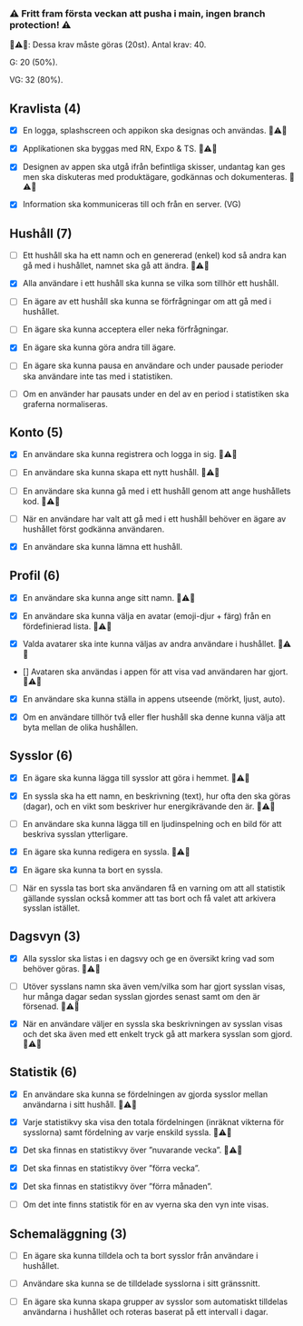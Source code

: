 ### ⚠ Fritt fram första veckan att pusha i main, ingen branch protection! ⚠

🚨⚠🚨: Dessa krav måste göras (20st).
Antal krav: 40.

G: 20 (50%).

VG: 32 (80%).


## Kravlista (4)

- [x] En logga, splashscreen och appikon ska designas och användas. 🚨⚠🚨

- [x] Applikationen ska byggas med RN, Expo & TS. 🚨⚠🚨

- [x] Designen av appen ska utgå ifrån befintliga skisser, undantag kan ges men ska diskuteras
med produktägare, godkännas och dokumenteras. 🚨⚠🚨

- [x] Information ska kommuniceras till och från en server. (VG)

## Hushåll (7)

- [ ] Ett hushåll ska ha ett namn och en genererad (enkel) kod så andra kan gå med i hushållet,
namnet ska gå att ändra. 🚨⚠🚨

- [x] Alla användare i ett hushåll ska kunna se vilka som tillhör ett hushåll.

- [ ] En ägare av ett hushåll ska kunna se förfrågningar om att gå med i hushållet.

- [ ] En ägare ska kunna acceptera eller neka förfrågningar.

- [X] En ägare ska kunna göra andra till ägare.

- [ ] En ägare ska kunna pausa en användare och under pausade perioder ska användare inte
tas med i statistiken.

- [ ] Om en använder har pausats under en del av en period i statistiken ska graferna
normaliseras.

## Konto (5)

- [x] En användare ska kunna registrera och logga in sig. 🚨⚠🚨

- [ ] En användare ska kunna skapa ett nytt hushåll. 🚨⚠🚨

- [ ] En användare ska kunna gå med i ett hushåll genom att ange hushållets kod. 🚨⚠🚨

- [ ] När en användare har valt att gå med i ett hushåll behöver en ägare av hushållet först
godkänna användaren.

- [X] En användare ska kunna lämna ett hushåll.

## Profil (6)

- [X] En användare ska kunna ange sitt namn. 🚨⚠🚨

- [X] En användare ska kunna välja en avatar (emoji-djur + färg) från en fördefinierad lista. 🚨⚠🚨

- [X] Valda avatarer ska inte kunna väljas av andra användare i hushållet. 🚨⚠🚨

- [] Avataren ska användas i appen för att visa vad användaren har gjort. 🚨⚠🚨

- [X] En användare ska kunna ställa in appens utseende (mörkt, ljust, auto).

- [X] Om en användare tillhör två eller fler hushåll ska denne kunna välja att byta mellan de
olika hushållen.

## Sysslor (6)

- [x] En ägare ska kunna lägga till sysslor att göra i hemmet. 🚨⚠🚨

- [x] En syssla ska ha ett namn, en beskrivning (text), hur ofta den ska göras (dagar), och en
vikt som beskriver hur energikrävande den är. 🚨⚠🚨

- [ ] En användare ska kunna lägga till en ljudinspelning och en bild för att beskriva sysslan
ytterligare.

- [X] En ägare ska kunna redigera en syssla. 🚨⚠🚨

- [X] En ägare ska kunna ta bort en syssla.

- [ ] När en syssla tas bort ska användaren få en varning om att all statistik gällande sysslan
också kommer att tas bort och få valet att arkivera sysslan istället.

## Dagsvyn (3)

- [X] Alla sysslor ska listas i en dagsvy och ge en översikt kring vad som behöver göras. 🚨⚠🚨

- [ ] Utöver sysslans namn ska även vem/vilka som har gjort sysslan visas, hur många dagar
sedan sysslan gjordes senast samt om den är försenad. 🚨⚠🚨

- [X] När en användare väljer en syssla ska beskrivningen av sysslan visas och det ska även
med ett enkelt tryck gå att markera sysslan som gjord. 🚨⚠🚨

## Statistik (6)

- [x] En användare ska kunna se fördelningen av gjorda sysslor mellan användarna i sitt
hushåll. 🚨⚠🚨

- [x] Varje statistikvy ska visa den totala fördelningen (inräknat vikterna för sysslorna) samt
fördelning av varje enskild syssla. 🚨⚠🚨

- [x] Det ska finnas en statistikvy över ”nuvarande vecka”. 🚨⚠🚨

- [x] Det ska finnas en statistikvy över ”förra vecka”.

- [x] Det ska finnas en statistikvy över ”förra månaden”.

- [ ] Om det inte finns statistik för en av vyerna ska den vyn inte visas.

## Schemaläggning (3)

- [ ] En ägare ska kunna tilldela och ta bort sysslor från användare i hushållet.

- [ ] Användare ska kunna se de tilldelade sysslorna i sitt gränssnitt.

- [ ] En ägare ska kunna skapa grupper av sysslor som automatiskt tilldelas användarna i
hushållet och roteras baserat på ett intervall i dagar.
